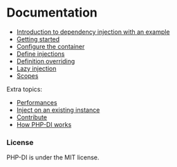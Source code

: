 # Documentation

* [Introduction to dependency injection with an example](example.md)
* [Getting started](getting-started.md)
* [Configure the container](container-configuration.md)
* [Define injections](definition.md)
* [Definition overriding](definition-overriding.md)
* [Lazy injection](lazy-injection.md)
* [Scopes](scopes.md)

Extra topics:

* [Performances](performances.md)
* [Inject on an existing instance](inject-on-instance.md)
* [Contribute](../CONTRIBUTING.md)
* [How PHP-DI works](how-it-works.md)

### License

PHP-DI is under the MIT license.
